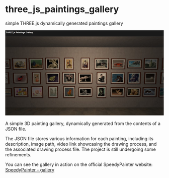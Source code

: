 # three_js_paintings_gallery
simple THREE.js dynamically generated paintings gallery


![Gallery Preview](images/gallery_preview.jpg)

A simple 3D painting gallery, dynamically generated from the contents of a JSON file.

The JSON file stores various information for each painting, including its description, image path, video link showcasing the drawing process, and the associated drawing process file.
The project is still undergoing some refinements.

You can see the gallery in action on the official SpeedyPainter website:
[SpeedyPainter - gallery](https://speedypainter.altervista.org/gallery/index.php)

